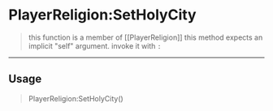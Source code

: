 # PlayerReligion:SetHolyCity
> this function is a member of [[PlayerReligion]]
> this method expects an implicit "self" argument. invoke it with `:`
-----
## Usage
> PlayerReligion:SetHolyCity()
